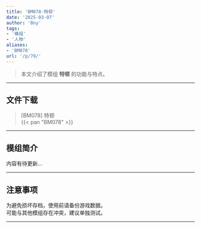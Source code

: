 ```yaml
---
title: 'BM078-特顿'
date: '2025-03-07'
author: 'Bny'
tags:
- '模组'
- '人物'
aliases:
- 'BM078'
url: '/p/79/'
---
```


> 本文介绍了模组 **特顿** 的功能与特点。

---

## 文件下载

> [BM078] 特顿  
{{< pan "BM078" >}}  

---

## 模组简介

>  
内容有待更新...  

---

## 注意事项

>  
为避免损坏存档，使用前请备份游戏数据。  
可能与其他模组存在冲突，建议单独测试。  

---

